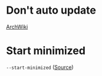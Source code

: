 # Don't auto update

[ArchWiki](https://wiki.archlinux.org/title/Discord#Discord_asks_for_an_update_not_yet_available_in_the_repository)

# Start minimized

`--start-minimized` ([Source](https://support.discord.com/hc/en-us/community/posts/360042980951-Start-Discord-minimized-on-Linux-provide-a-CLI-switch-for-that))

